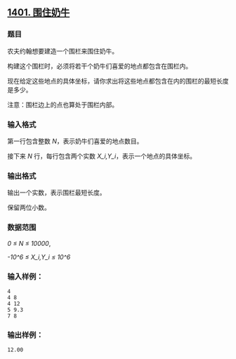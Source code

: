 ## [1401. 围住奶牛](https://www.acwing.com/problem/content/1403/)

### 题目

农夫约翰想要建造一个围栏来围住奶牛。

构建这个围栏时，必须将若干个奶牛们喜爱的地点都包含在围栏内。

现在给定这些地点的具体坐标，请你求出将这些地点都包含在内的围栏的最短长度是多少。

注意：围栏边上的点也算处于围栏内部。

### 输入格式

第一行包含整数 *N*，表示奶牛们喜爱的地点数目。

接下来 *N* 行，每行包含两个实数 *X_i,Y_i*，表示一个地点的具体坐标。

### 输出格式

输出一个实数，表示围栏最短长度。

保留两位小数。

### 数据范围

*0 ≤ N ≤ 10000*,

*-10^6 ≤ X_i,Y_i ≤ 10^6*

### 输入样例：

```
4
4 8
4 12
5 9.3
7 8
```

### 输出样例：

```
12.00
```
